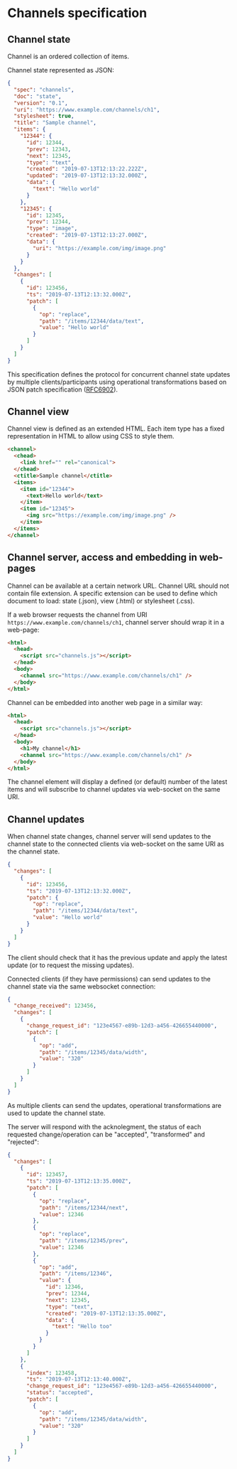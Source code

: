 # Channels specification

## Channel state

Channel is an ordered collection of items.

Channel state represented as JSON:

```json
{
  "spec": "channels",
  "doc": "state",
  "version": "0.1",
  "uri": "https://www.example.com/channels/ch1",
  "stylesheet": true,
  "title": "Sample channel",
  "items": {
    "12344": {
      "id": 12344,
      "prev": 12343,
      "next": 12345,
      "type": "text",
      "created": "2019-07-13T12:13:22.222Z",
      "updated": "2019-07-13T12:13:32.000Z",
      "data": {
        "text": "Hello world"
      }
    },
    "12345": {
      "id": 12345,
      "prev": 12344,
      "type": "image",
      "created": "2019-07-13T12:13:27.000Z",
      "data": {
        "uri": "https://example.com/img/image.png"
      }
    }
  },
  "changes": [
    {
      "id": 123456,
      "ts": "2019-07-13T12:13:32.000Z",
      "patch": [
        {
          "op": "replace",
          "path": "/items/12344/data/text",
          "value": "Hello world"
        }
      ]
    }
  ]
}
```

This specification defines the protocol for concurrent channel state updates by multiple clients/participants using operational transformations based on JSON patch specification ([RFC6902](https://tools.ietf.org/html/rfc6902)).


## Channel view

Channel view is defined as an extended HTML. Each item type has a fixed representation in HTML to allow using CSS to style them.

```html
<channel>
  <chead>
    <link href="" rel="canonical">
  </chead>
  <ctitle>Sample channel</ctitle>
  <items>
    <item id="12344">
      <text>Hello world</text>
    </item>
    <item id="12345">
      <img src="https://example.com/img/image.png" />
    </item>
  </items>
</channel>
```


## Channel server, access and embedding in web-pages

Channel can be available at a certain network URL. Channel URL should not contain file extension. A specific extension can be used to define which document to load: state (.json), view (.html) or stylesheet (.css).

If a web browser requests the channel from URI `https://www.example.com/channels/ch1`, channel server should wrap it in a web-page:

```html
<html>
  <head>
    <script src="channels.js"></script>
  </head>
  <body>
    <channel src="https://www.example.com/channels/ch1" />
  </body>
</html>
```


Channel can be embedded into another web page in a similar way:

```html
<html>
  <head>
    <script src="channels.js"></script>
  </head>
  <body>
    <h1>My channel</h1>
    <channel src="https://www.example.com/channels/ch1" />
  </body>
</html>
```

The channel element will display a defined (or default) number of the latest items and will subscribe to channel updates via web-socket on the same URI.


## Channel updates

When channel state changes, channel server will send updates to the channel state to the connected clients via web-socket on the same URI as the channel state.

```json
{
  "changes": [
    {
      "id": 123456,
      "ts": "2019-07-13T12:13:32.000Z",
      "patch": {
        "op": "replace",
        "path": "/items/12344/data/text",
        "value": "Hello world"
      }
    }
  ]
}
```

The client should check that it has the previous update and apply the latest update (or to request the missing updates).

Connected clients (if they have permissions) can send updates to the channel state via the same websocket connection:

```json
{
  "change_received": 123456,
  "changes": [
    {
      "change_request_id": "123e4567-e89b-12d3-a456-426655440000",
      "patch": [
        {
          "op": "add",
          "path": "/items/12345/data/width",
          "value": "320"
        }
      ]
    }
  ]
}
```

As multiple clients can send the updates, operational transformations are used to update the channel state.

The server will respond with the acknolegment, the status of each requested change/operation can be "accepted", "transformed" and "rejected":

```json
{
  "changes": [
    {
      "id": 123457,
      "ts": "2019-07-13T12:13:35.000Z",
      "patch": [
        {
          "op": "replace",
          "path": "/items/12344/next",
          "value": 12346
        },
        {
          "op": "replace",
          "path": "/items/12345/prev",
          "value": 12346
        },
        {
          "op": "add",
          "path": "/items/12346",
          "value": {
            "id": 12346,
            "prev": 12344,
            "next": 12345,
            "type": "text",
            "created": "2019-07-13T12:13:35.000Z",
            "data": {
              "text": "Hello too"
            }
          }
        }
      ]
    },
    {
      "index": 123458,
      "ts": "2019-07-13T12:13:40.000Z",
      "change_request_id": "123e4567-e89b-12d3-a456-426655440000",
      "status": "accepted",
      "patch": [
        {
          "op": "add",
          "path": "/items/12345/data/width",
          "value": "320"
        }
      ]
    }
  ]
}
```
